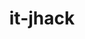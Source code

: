 ---
title: it-jhack
github: https://github.com/it-jhack
mode: dark
transition: 3s
score: 96.5
archetype:
- GIF
- Little Bit of Everything
- Dynamic
---